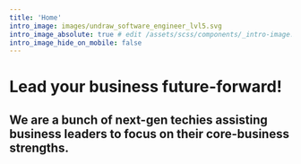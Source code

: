 ```yaml
---
title: 'Home'
intro_image: images/undraw_software_engineer_lvl5.svg
intro_image_absolute: true # edit /assets/scss/components/_intro-image.scss for full control
intro_image_hide_on_mobile: false
---
```


# Lead your business future-forward!

## We are a bunch of next-gen techies assisting business leaders to focus on their core-business strengths.

